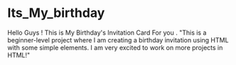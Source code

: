 # Its_My_birthday
Hello Guys !
This is My Birthday's Invitation Card For you .
"This is a beginner-level project where I am creating a birthday invitation using HTML with some simple elements. I am very excited to work on more projects in HTML!"
